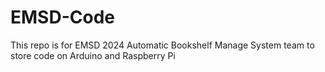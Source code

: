 # EMSD-Code

This repo is for EMSD 2024 Automatic Bookshelf Manage System team to store code on Arduino and Raspberry Pi
